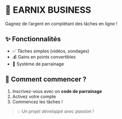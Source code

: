 # 🚀 EARNIX BUSINESS  

Gagnez de l’argent en complétant des tâches en ligne !  

## ✨ Fonctionnalités  
- ✅ Tâches simples (vidéos, sondages)  
- 💰 Gains en points convertibles  
- 👥 Système de parrainage  

## 🔧 Comment commencer ?  
1. Inscrivez-vous avec un **code de parrainage**  
2. Activez votre compte  
3. Commencez les tâches !  

> 💡 *Un projet développé avec passion !*  
